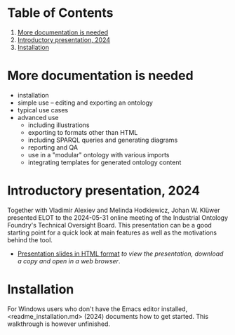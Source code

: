 
# Table of Contents

1.  [More documentation is needed](#org8ce41d9)
2.  [Introductory presentation, 2024](#org8fdf400)
3.  [Installation](#org9d02b60)



<a id="org8ce41d9"></a>

# More documentation is needed

-   installation
-   simple use &#x2013; editing and exporting an ontology
-   typical use cases
-   advanced use
    -   including illustrations
    -   exporting to formats other than HTML
    -   including SPARQL queries and generating diagrams
    -   reporting and QA
    -   use in a "modular" ontology with various imports
    -   integrating templates for generated ontology content


<a id="org8fdf400"></a>

# Introductory presentation, 2024

Together with Vladimir Alexiev and Melinda Hodkiewicz, Johan W. Klüwer presented ELOT to the 2024-05-31 online meeting of the Industrial Ontology Foundry's Technical Oversight Board.
This presentation can be a good starting point for a quick look at main features as well as the motivations behind the tool.

-   [Presentation slides in HTML format](20240525T181908--elot-presented-to-iof-tob__elot_emacs_iof.html) *to view the presentation, download a copy and open in a web browser*.


<a id="org9d02b60"></a>

# Installation

For Windows users who don't have the Emacs editor installed, <readme_installation.md> (2024) documents how to get started. This walkthrough is however unfinished.


